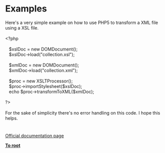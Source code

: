 # Examples




<div class="phpcode"><span class="html">
Here&apos;s a very simple example on how to use PHP5 to transform a XML file using a XSL file.<br><br><span class="default">&lt;?php<br><br>&#xA0;&#xA0; $xslDoc </span><span class="keyword">= new </span><span class="default">DOMDocument</span><span class="keyword">();<br>&#xA0;&#xA0; </span><span class="default">$xslDoc</span><span class="keyword">-&gt;</span><span class="default">load</span><span class="keyword">(</span><span class="string">&quot;collection.xsl&quot;</span><span class="keyword">);<br><br>&#xA0;&#xA0; </span><span class="default">$xmlDoc </span><span class="keyword">= new </span><span class="default">DOMDocument</span><span class="keyword">();<br>&#xA0;&#xA0; </span><span class="default">$xmlDoc</span><span class="keyword">-&gt;</span><span class="default">load</span><span class="keyword">(</span><span class="string">&quot;collection.xml&quot;</span><span class="keyword">);<br><br>&#xA0;&#xA0; </span><span class="default">$proc </span><span class="keyword">= new </span><span class="default">XSLTProcessor</span><span class="keyword">();<br>&#xA0;&#xA0; </span><span class="default">$proc</span><span class="keyword">-&gt;</span><span class="default">importStylesheet</span><span class="keyword">(</span><span class="default">$xslDoc</span><span class="keyword">);<br>&#xA0;&#xA0; echo </span><span class="default">$proc</span><span class="keyword">-&gt;</span><span class="default">transformToXML</span><span class="keyword">(</span><span class="default">$xmlDoc</span><span class="keyword">);<br><br></span><span class="default">?&gt;<br></span><br>For the sake of simplicity there&apos;s no error handling on this code. I hope this helps.</span>
</div>
  

#

[Official documentation page](https://www.php.net/manual/en/xsl.examples.php)

**[To root](/README.md)**